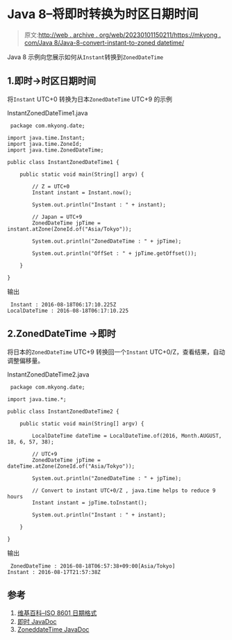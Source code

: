# Java 8–将即时转换为时区日期时间

> 原文:[http://web . archive . org/web/20230101150211/https://mkyong . com/Java 8/Java-8-convert-instant-to-zoned datetime/](http://web.archive.org/web/20230101150211/https://mkyong.com/java8/java-8-convert-instant-to-zoneddatetime/)

Java 8 示例向您展示如何从`Instant`转换到`ZonedDateTime`

## 1.即时->时区日期时间

将`Instant` UTC+0 转换为日本`ZonedDateTime` UTC+9 的示例

InstantZonedDateTime1.java

```
 package com.mkyong.date;

import java.time.Instant;
import java.time.ZoneId;
import java.time.ZonedDateTime;

public class InstantZonedDateTime1 {

    public static void main(String[] argv) {

        // Z = UTC+0
        Instant instant = Instant.now();

        System.out.println("Instant : " + instant);

        // Japan = UTC+9
        ZonedDateTime jpTime = instant.atZone(ZoneId.of("Asia/Tokyo"));

        System.out.println("ZonedDateTime : " + jpTime);

        System.out.println("OffSet : " + jpTime.getOffset());

    }

} 
```

输出

```
 Instant : 2016-08-18T06:17:10.225Z
LocalDateTime : 2016-08-18T06:17:10.225 
```

## 2.ZonedDateTime ->即时

将日本的`ZonedDateTime` UTC+9 转换回一个`Instant` UTC+0/Z，查看结果，自动调整偏移量。

InstantZonedDateTime2.java

```
 package com.mkyong.date;

import java.time.*;

public class InstantZonedDateTime2 {

    public static void main(String[] argv) {

        LocalDateTime dateTime = LocalDateTime.of(2016, Month.AUGUST, 18, 6, 57, 38);

        // UTC+9
        ZonedDateTime jpTime = dateTime.atZone(ZoneId.of("Asia/Tokyo"));

        System.out.println("ZonedDateTime : " + jpTime);

        // Convert to instant UTC+0/Z , java.time helps to reduce 9 hours
        Instant instant = jpTime.toInstant();

        System.out.println("Instant : " + instant);

    }

} 
```

输出

```
 ZonedDateTime : 2016-08-18T06:57:38+09:00[Asia/Tokyo]
Instant : 2016-08-17T21:57:38Z 
```

## 参考

1.  [维基百科–ISO 8601 日期格式](http://web.archive.org/web/20220627214124/https://en.wikipedia.org/wiki/ISO_8601)
2.  [即时 JavaDoc](http://web.archive.org/web/20220627214124/https://docs.oracle.com/javase/8/docs/api/java/time/Instant.html)
3.  [ZoneddateTime JavaDoc](http://web.archive.org/web/20220627214124/https://docs.oracle.com/javase/8/docs/api/java/time/ZonedDateTime.html)

<input type="hidden" id="mkyong-current-postId" value="14045">